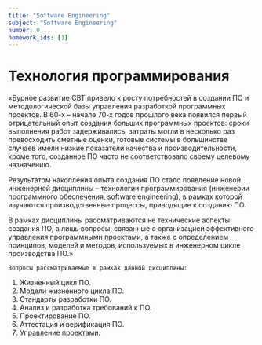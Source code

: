 ```yaml
---
title: "Software Engineering"
subject: "Software Engineering"
number: 0
homework_ids: [1]
---
```


# Технология программирования

«Бурное развитие СВТ привело к росту потребностей в создании ПО и методологической базы управления разработкой программных проектов. В 60-х – начале 70-х годов прошлого века появился первый отрицательный опыт создания больших программных проектов: сроки выполнения работ задерживались, затраты могли в несколько раз превосходить сметные оценки, готовые системы в большинстве случаев имели низкие показатели качества и производительности, кроме того, созданное ПО часто не соответствовало своему целевому назначению.

Результатом накопления опыта создания ПО стало появление новой инженерной дисциплины – технологии программирования (инженерии программного обеспечения, software engineering), в рамках которой изучаются производственные процессы, приводящие к созданию ПО.

В рамках дисциплины рассматриваются не технические аспекты создания ПО, а лишь вопросы, связанные с организацией эффективного управления программными проектами, а также c определением принципов, моделей и методов, используемых в инженерном цикле производства ПО.»

 `Вопросы рассматриваемые в рамках данной дисциплины:`

1. Жизненный цикл ПО.
2. Модели жизненного цикла ПО.
3. Стандарты разработки ПО.
4. Анализ и разработка требований к ПО.
5. Проектирование ПО.
6. Аттестация и верификация ПО.
7. Управление проектами.